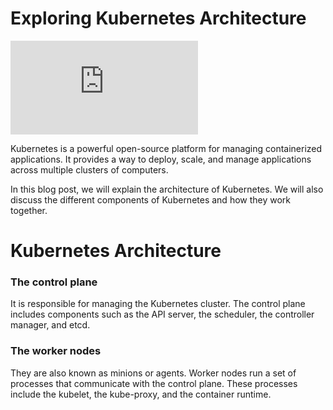 # Exploring Kubernetes Architecture

![image](https://github.com/mianhamza28/Kubernetes/blob/95eecc7d405848e2ca5cfa14bb29602f4409bb2b/README.md)

Kubernetes is a powerful open-source platform for managing containerized applications. It provides a way to deploy, scale, and manage applications across multiple clusters of computers.

In this blog post, we will explain the architecture of Kubernetes. We will also discuss the different components of Kubernetes and how they work together.

# Kubernetes Architecture

### The control plane
It is responsible for managing the Kubernetes cluster. The control plane includes components such as the API server, the scheduler, the controller manager, and etcd.
### The worker nodes 
They are also known as minions or agents. Worker nodes run a set of processes that communicate with the control plane. These processes include the kubelet, the kube-proxy, and the container runtime.
